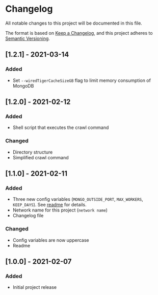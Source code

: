 # Changelog
All notable changes to this project will be documented in this file.

The format is based on [Keep a Changelog](https://keepachangelog.com/en/1.0.0/),
and this project adheres to [Semantic Versioning](https://semver.org/spec/v2.0.0.html).

## [1.2.1] - 2021-03-14
### Added
- Set `--wiredTigerCacheSizeGB` flag to limit memory consumption of MongoDB

## [1.2.0] - 2021-02-12
### Added
- Shell script that executes the crawl command
### Changed
- Directory structure
- Simplified crawl command

## [1.1.0] - 2021-02-11
### Added
- Three new config variables (`MONGO_OUTSIDE_PORT`, `MAX_WORKERS`, `KEEP_DAYS`). See [readme](README.md) for details.
- Network name for this project (`network name`)
- Changelog file
### Changed
- Config variables are now uppercase
- Readme

## [1.0.0] - 2021-02-07
### Added
- Initial project release